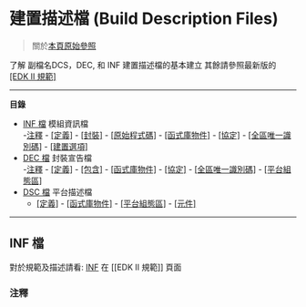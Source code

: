 # 建置描述檔 (Build Description Files)

>關於[本頁原始參照](https://github.com/tianocore/tianocore.github.io/wiki/Build-Description-Files)

了解 副檔名DCS，DEC, 和 INF 建置描述檔的基本建立
其餘請參照最新版的 [[EDK II 規範]](https://github.com/tianocore/tianocore.github.io/wiki/EDK-II-Specifications)

***

 __**目錄**__
* [INF 檔](#INF檔) 模組資訊檔 <BR>
   -[注釋](#注釋) - [\[定義\]](#定義) - [\[封裝\]](#封裝) - [\[原始程式碼\]](#原始程式碼) - [\[函式庫物件\]](#函式庫物件) - [\[協定\]](#協定) - [\[全區唯一識別碼\]](#全區唯一識別碼) - [\[建置選項\]](#建置選項) 
* [DEC 檔](#DEC檔) 封裝宣告檔<BR>
   -[注釋](#注釋-1) - [\[定義\]](#定義-1) - [\[包含\]](#包含) - [\[函式庫物件\]](#函式庫物件-1) - [\[協定\]](#協定) - [\[全區唯一識別碼\]](#全區唯一識別碼-1) - [\[平台組態區\]](#平台組態區)
* [DSC 檔](#DSC檔) 平台描述檔 <BR>
   - [\[定義\]](#定義-2) - [\[函式庫物件\]](#函式庫物件-2) - [\[平台組態區\]](#平台組態區-1) - [\[元件\]](#元件) 

 ***

## INF 檔
對於規範及描述請看: [INF](https://github.com/tianocore/tianocore.github.io/wiki/EDK-II-Specifications#inf) 在 [[EDK II 規範]] 頁面

### 注釋

